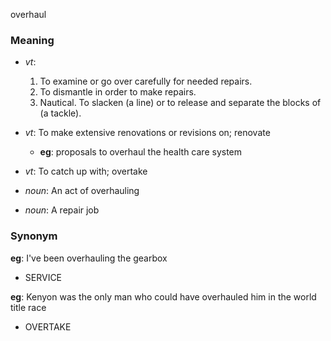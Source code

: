 overhaul
### Meaning
+ _vt_:
   1. To examine or go over carefully for needed repairs.
   2. To dismantle in order to make repairs.
   3. Nautical. To slacken (a line) or to release and separate the blocks of (a tackle).
+ _vt_: To make extensive renovations or revisions on; renovate
    + __eg__: proposals to overhaul the health care system
+ _vt_: To catch up with; overtake

+ _noun_: An act of overhauling
+ _noun_: A repair job

### Synonym

__eg__: I've been overhauling the gearbox

+ SERVICE

__eg__: Kenyon was the only man who could have overhauled him in the world title race

+ OVERTAKE


